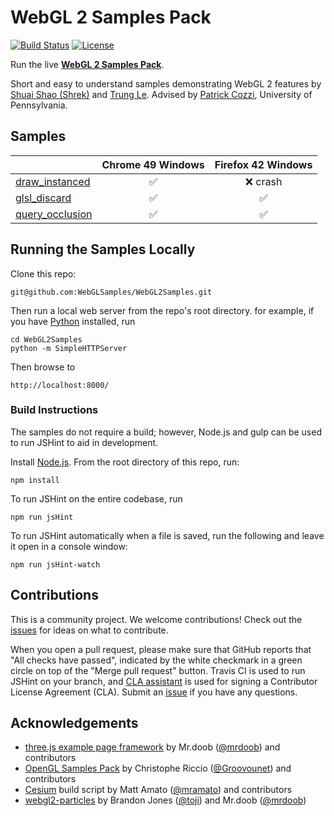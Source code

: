 WebGL 2 Samples Pack
=====================

[![Build Status](https://travis-ci.org/WebGLSamples/WebGL2Samples.svg?branch=master)](https://travis-ci.org/WebGLSamples/WebGL2Samples)
[![License](http://img.shields.io/:license-mit-blue.svg)](https://github.com/WebGLSamples/WebGL2Samples/blob/master/LICENSE.md)

Run the live **[WebGL 2 Samples Pack](http://webglsamples.org/WebGL2Samples/)**.

Short and easy to understand samples demonstrating WebGL 2 features by [Shuai Shao (Shrek)](https://shrekshao.github.io) and [Trung Le](http://www.trungtuanle.com/). Advised by [Patrick Cozzi](http://www.seas.upenn.edu/~pcozzi/), University of Pennsylvania.

## Samples

|              | Chrome 49 Windows | Firefox 42 Windows|
|--------------|:-----------------:|:-----------------:|
|[draw_instanced](http://webglsamples.org/WebGL2Samples/#draw_instanced)|:white_check_mark: | :x: crash         |
|[glsl_discard](http://webglsamples.org/WebGL2Samples/#glsl_discard)  |:white_check_mark: | :white_check_mark:|
|[query_occlusion](http://webglsamples.org/WebGL2Samples/#query_occlusion)|:white_check_mark:| :white_check_mark:|         

## Running the Samples Locally

Clone this repo:
```
git@github.com:WebGLSamples/WebGL2Samples.git
```

Then run a local web server from the repo's root directory.  for example, if you have [Python](https://www.python.org/) installed, run
```
cd WebGL2Samples
python -m SimpleHTTPServer
```
Then browse to
```
http://localhost:8000/
```

### Build Instructions

The samples do not require a build; however, Node.js and gulp can be used to run JSHint to aid in development.

Install [Node.js](http://nodejs.org/).  From the root directory of this repo, run:
```
npm install
```
To run JSHint on the entire codebase, run
```
npm run jsHint
```
To run JSHint automatically when a file is saved, run the following and leave it open in a console window:
```
npm run jsHint-watch
```

## Contributions

This is a community project.  We welcome contributions!  Check out the [issues](https://github.com/WebGLSamples/WebGL2Samples/issues) for ideas on what to contribute.

When you open a pull request, please make sure that GitHub reports that "All checks have passed", indicated by the white checkmark in a green circle on top of the "Merge pull request" button.  Travis CI is used to run JSHint on your branch, and [CLA assistant](https://cla-assistant.io/) is used for signing a Contributor License Agreement (CLA).  Submit an [issue](https://github.com/WebGLSamples/WebGL2Samples/issues) if you have any questions.

## Acknowledgements

* [three.js example page framework](https://github.com/mrdoob/three.js) by Mr.doob ([@mrdoob](https://github.com/mrdoob)) and contributors
* [OpenGL Samples Pack](https://github.com/g-truc/ogl-samples) by Christophe Riccio ([@Groovounet](https://github.com/Groovounet)) and contributors
* [Cesium](https://github.com/AnalyticalGraphicsInc/cesium) build script by Matt Amato ([@mramato](https://github.com/mramato)) and contributors
* [webgl2-particles](https://github.com/toji/webgl2-particles) by Brandon Jones ([@toji](https://github.com/toji)) and Mr.doob ([@mrdoob](https://github.com/mrdoob))
